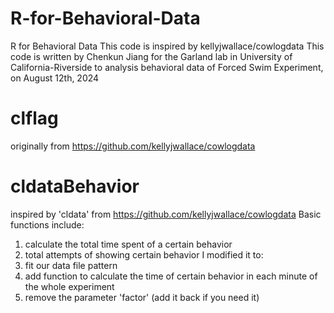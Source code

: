 # R-for-Behavioral-Data
R for Behavioral Data
This code is inspired by kellyjwallace/cowlogdata
This code is written by Chenkun Jiang for the Garland lab in University of California-Riverside to analysis behavioral data of Forced Swim Experiment, on August 12th, 2024

# clflag
originally from https://github.com/kellyjwallace/cowlogdata

# cldataBehavior
inspired by 'cldata' from https://github.com/kellyjwallace/cowlogdata
Basic functions include:
  1. calculate the total time spent of a certain behavior
  2. total attempts of showing certain behavior
I modified it to: 
  1. fit our data file pattern
  2. add function to calculate the time of certain behavior in each minute of the whole experiment
  3. remove the parameter 'factor' (add it back if you need it)
